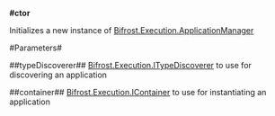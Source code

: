 **#ctor**

Initializes a new instance of [Bifrost.Execution.ApplicationManager](Bifrost.Execution.ApplicationManager)

#Parameters#


##typeDiscoverer##
[Bifrost.Execution.ITypeDiscoverer](Bifrost.Execution.ITypeDiscoverer) to use for discovering an application

##container##
[Bifrost.Execution.IContainer](Bifrost.Execution.IContainer) to use for instantiating an application
